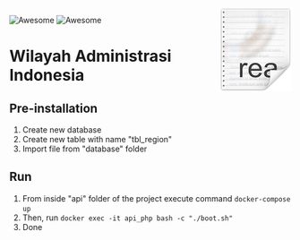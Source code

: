 <img src="icon.png" align="right" />

![Awesome](https://img.shields.io/badge/PostgreSQL-316192?style=flat&logo=postgresql&logoColor=white)
![Awesome](https://img.shields.io/badge/Laravel-FF2D20?style=flat&logo=laravel&logoColor=white)

# Wilayah Administrasi Indonesia

## Pre-installation
1. Create new database
2. Create new table with name "tbl_region"
3. Import file from "database" folder

## Run
1. From inside "api" folder of the project execute command `docker-compose up`
2. Then, run `docker exec -it api_php bash -c "./boot.sh"`
3. Done

